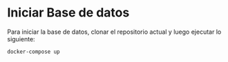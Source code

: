 # Iniciar Base de datos
Para iniciar la base de datos, clonar el repositorio actual y luego ejecutar lo siguiente: 

```sh
docker-compose up
```